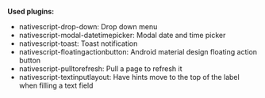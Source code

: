 **Used plugins:**

* nativescript-drop-down: Drop down menu
* nativescript-modal-datetimepicker: Modal date and time picker
* nativescript-toast: Toast notification
* nativescript-floatingactionbutton: Android material design floating action button
* nativescript-pulltorefresh: Pull a page to refresh it
* nativescript-textinputlayout: Have hints move to the top of the label when filling a text field
